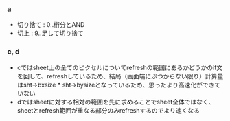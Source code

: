 ### a
- 切り捨て : 0..桁分とAND
- 切上 : 9..足して切り捨て

### c, d
- cではsheet上の全てのピクセルについてrefreshの範囲にあるかどうかのif文を回して、refreshしているため、結局（画面端にぶつからない限り）計算量はsht->bxsize * sht->bysizeとなっているため、思ったより高速化ができていない
- dではsheetに対する相対の範囲を先に求めることでsheet全体ではなく、sheetとrefresh範囲が重なる部分のみrefreshするのでより速くなる
